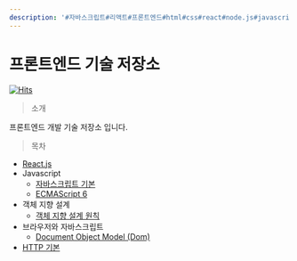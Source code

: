 ```yaml
---
description: '#자바스크립트#리액트#프론트엔드#html#css#react#node.js#javascript#es6'
---
```


# 프론트엔드 기술 저장소

[![Hits](https://hits.seeyoufarm.com/api/count/incr/badge.svg?url=https%3A%2F%2Fgithub.com%2FJunH-K%2Ffront-end-repo)](https://hits.seeyoufarm.com)

> 소개

프론트엔드 개발 기술 저장소 입니다.

> 목차

* [React.js](react/react-hook/)
* Javascript
  * [자바스크립트 기본](javascript/undefined/)
  * [ECMAScript 6](javascript/let-const/)
* 객체 지향 설계
  * [객체 지향 설계 원칙](undefined/undefined/)
* 브라우저와 자바스크립트 
  * [Document Object Model \(Dom\)](undefined-1/dom-document-object-model/)
* [HTTP 기본](http-network-1/)

